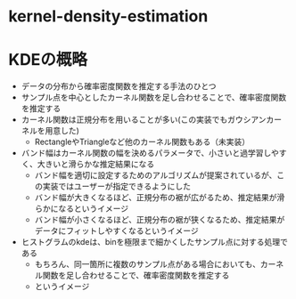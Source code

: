 # kernel-density-estimation

# KDEの概略
- データの分布から確率密度関数を推定する手法のひとつ
- サンプル点を中心としたカーネル関数を足し合わせることで、確率密度関数を推定する
- カーネル関数は正規分布を用いることが多い(この実装でもガウシアンカーネルを用意した) 
    - RectangleやTriangleなど他のカーネル関数もある（未実装）
- バンド幅はカーネル関数の幅を決めるパラメータで、小さいと過学習しやすく、大きいと滑らかな推定結果になる
    - バンド幅を適切に設定するためのアルゴリズムが提案されているが、この実装ではユーザーが指定できるようにした
    - バンド幅が大きくなるほど、正規分布の裾が広がるため、推定結果が滑らかになるというイメージ
    - バンド幅が小さくなるほど、正規分布の裾が狭くなるため、推定結果がデータにフィットしやすくなるというイメージ
- ヒストグラムのkdeは、binを極限まで細かくしたサンプル点に対する処理である
    - もちろん、同一箇所に複数のサンプル点がある場合においても、カーネル関数を足し合わせることで、確率密度関数を推定する
    - というイメージ
